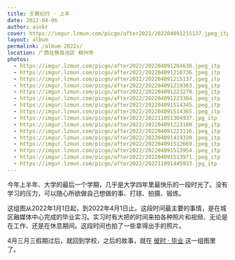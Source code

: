 ```yaml
---
title: 壬寅纪行 · 上半
date: 2022-04-06
author: aiokr
cover: https://imgur.lzmun.com/picgo/after2022/202204091215137.jpeg_itp
layout: album
permalink: /album-2022s/
location: 广西壮族自治区 柳州市
photos:
  - https://imgur.lzmun.com/picgo/after2022/202204091204638.jpeg_itp
  - https://imgur.lzmun.com/picgo/after2022/202204091210736.jpeg_itp
  - https://imgur.lzmun.com/picgo/after2022/202204091215137.jpeg_itp
  - https://imgur.lzmun.com/picgo/after2022/202204091219383.jpeg_itp
  - https://imgur.lzmun.com/picgo/after2022/202204091223270.jpeg_itp
  - https://imgur.lzmun.com/picgo/after2022/202204091223304.jpeg_itp
  - https://imgur.lzmun.com/picgo/after2022/202204091514345.jpeg_itp
  - https://imgur.lzmun.com/picgo/after2022/202204091514365.jpeg_itp
  - https://imgur.lzmun.com/picgo/after2022/202211051304937.jpg_itp
  - https://imgur.lzmun.com/picgo/after2022/202204091223100.jpeg_itp
  - https://imgur.lzmun.com/picgo/after2022/202204091223116.jpeg_itp
  - https://imgur.lzmun.com/picgo/after2022/202204091419320.jpeg_itp
  - https://imgur.lzmun.com/picgo/after2022/202204091512669.jpeg_itp
  - https://imgur.lzmun.com/picgo/after2022/202204091513954.jpeg_itp
  - https://imgur.lzmun.com/picgo/after2022/202204091513971.jpeg_itp
  - https://imgur.lzmun.com/picgo/after2022/202211091445933.jpg_itp
---
```


今年上半年、大学的最后一个学期，几乎是大学四年里最快乐的一段时光了。没有学习的压力，可以随心所欲做自己想做的事、打球、拍摄、锻炼。

这组图从2022年1月1日起，到2022年4月1日止。这段时间最主要的事情，是在城区融媒体中心完成的毕业实习。实习时有大把的时间来拍各种照片和视频、无论是在工作、还是在休息期间。这段时间也拍了一些拿得出手的照片。

4月三月三假期过后，就回到学校，之后的故事，就在 [彼时 · 毕业](../graduate-2022/) 这一组图里了。